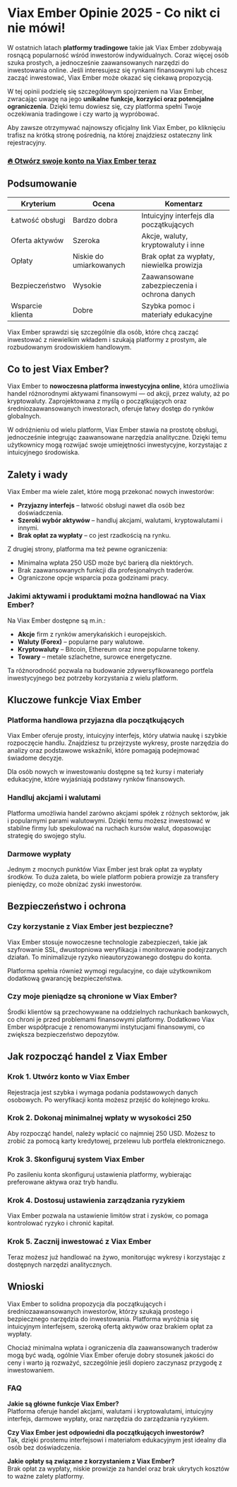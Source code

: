 # Viax Ember Opinie 2025 - Co nikt ci nie mówi!
 

W ostatnich latach **platformy tradingowe** takie jak Viax Ember zdobywają rosnącą popularność wśród inwestorów indywidualnych. Coraz więcej osób szuka prostych, a jednocześnie zaawansowanych narzędzi do inwestowania online. Jeśli interesujesz się rynkami finansowymi lub chcesz zacząć inwestować, Viax Ember może okazać się ciekawą propozycją.

W tej opinii podzielę się szczegółowym spojrzeniem na Viax Ember, zwracając uwagę na jego **unikalne funkcje, korzyści oraz potencjalne ograniczenia**. Dzięki temu dowiesz się, czy platforma spełni Twoje oczekiwania tradingowe i czy warto ją wypróbować.

Aby zawsze otrzymywać najnowszy oficjalny link Viax Ember, po kliknięciu trafisz na krótką stronę pośrednią, na której znajdziesz ostateczny link rejestracyjny.

### [🔥 Otwórz swoje konto na Viax Ember teraz](https://github.com/Vicki76Garrett/v2rayNG/blob/master/54pl.md)
## Podsumowanie

| Kryterium              | Ocena                  | Komentarz                                   |
|-----------------------|------------------------|---------------------------------------------|
| Łatwość obsługi       | Bardzo dobra           | Intuicyjny interfejs dla początkujących    |
| Oferta aktywów        | Szeroka                | Akcje, waluty, kryptowaluty i inne          |
| Opłaty                | Niskie do umiarkowanych| Brak opłat za wypłaty, niewielka prowizja  |
| Bezpieczeństwo        | Wysokie                | Zaawansowane zabezpieczenia i ochrona danych|
| Wsparcie klienta      | Dobre                  | Szybka pomoc i materiały edukacyjne         |

Viax Ember sprawdzi się szczególnie dla osób, które chcą zacząć inwestować z niewielkim wkładem i szukają platformy z prostym, ale rozbudowanym środowiskiem handlowym.

## Co to jest Viax Ember?

Viax Ember to **nowoczesna platforma inwestycyjna online**, która umożliwia handel różnorodnymi aktywami finansowymi — od akcji, przez waluty, aż po kryptowaluty. Zaprojektowana z myślą o początkujących oraz średniozaawansowanych inwestorach, oferuje łatwy dostęp do rynków globalnych.

W odróżnieniu od wielu platform, Viax Ember stawia na prostotę obsługi, jednocześnie integrując zaawansowane narzędzia analityczne. Dzięki temu użytkownicy mogą rozwijać swoje umiejętności inwestycyjne, korzystając z intuicyjnego środowiska.

## Zalety i wady

Viax Ember ma wiele zalet, które mogą przekonać nowych inwestorów:

- **Przyjazny interfejs** – łatwość obsługi nawet dla osób bez doświadczenia.
- **Szeroki wybór aktywów** – handluj akcjami, walutami, kryptowalutami i innymi.
- **Brak opłat za wypłaty** – co jest rzadkością na rynku.

Z drugiej strony, platforma ma też pewne ograniczenia:

- Minimalna wpłata 250 USD może być barierą dla niektórych.
- Brak zaawansowanych funkcji dla profesjonalnych traderów.
- Ograniczone opcje wsparcia poza godzinami pracy.

### Jakimi aktywami i produktami można handlować na Viax Ember?

Na Viax Ember dostępne są m.in.:

- **Akcje** firm z rynków amerykańskich i europejskich.
- **Waluty (Forex)** – popularne pary walutowe.
- **Kryptowaluty** – Bitcoin, Ethereum oraz inne popularne tokeny.
- **Towary** – metale szlachetne, surowce energetyczne.

Ta różnorodność pozwala na budowanie zdywersyfikowanego portfela inwestycyjnego bez potrzeby korzystania z wielu platform.

## Kluczowe funkcje Viax Ember

### Platforma handlowa przyjazna dla początkujących

Viax Ember oferuje prosty, intuicyjny interfejs, który ułatwia naukę i szybkie rozpoczęcie handlu. Znajdziesz tu przejrzyste wykresy, proste narzędzia do analizy oraz podstawowe wskaźniki, które pomagają podejmować świadome decyzje.

Dla osób nowych w inwestowaniu dostępne są też kursy i materiały edukacyjne, które wyjaśniają podstawy rynków finansowych.

### Handluj akcjami i walutami

Platforma umożliwia handel zarówno akcjami spółek z różnych sektorów, jak i popularnymi parami walutowymi. Dzięki temu możesz inwestować w stabilne firmy lub spekulować na ruchach kursów walut, dopasowując strategię do swojego stylu.

### Darmowe wypłaty

Jednym z mocnych punktów Viax Ember jest brak opłat za wypłaty środków. To duża zaleta, bo wiele platform pobiera prowizje za transfery pieniędzy, co może obniżać zyski inwestorów.

## Bezpieczeństwo i ochrona

### Czy korzystanie z Viax Ember jest bezpieczne?

Viax Ember stosuje nowoczesne technologie zabezpieczeń, takie jak szyfrowanie SSL, dwustopniowa weryfikacja i monitorowanie podejrzanych działań. To minimalizuje ryzyko nieautoryzowanego dostępu do konta.

Platforma spełnia również wymogi regulacyjne, co daje użytkownikom dodatkową gwarancję bezpieczeństwa.

### Czy moje pieniądze są chronione w Viax Ember?

Środki klientów są przechowywane na oddzielnych rachunkach bankowych, co chroni je przed problemami finansowymi platformy. Dodatkowo Viax Ember współpracuje z renomowanymi instytucjami finansowymi, co zwiększa bezpieczeństwo depozytów.

## Jak rozpocząć handel z Viax Ember

### Krok 1. Utwórz konto w Viax Ember

Rejestracja jest szybka i wymaga podania podstawowych danych osobowych. Po weryfikacji konta możesz przejść do kolejnego kroku.

### Krok 2. Dokonaj minimalnej wpłaty w wysokości 250

Aby rozpocząć handel, należy wpłacić co najmniej 250 USD. Możesz to zrobić za pomocą karty kredytowej, przelewu lub portfela elektronicznego.

### Krok 3. Skonfiguruj system Viax Ember

Po zasileniu konta skonfiguruj ustawienia platformy, wybierając preferowane aktywa oraz tryb handlu.

### Krok 4. Dostosuj ustawienia zarządzania ryzykiem

Viax Ember pozwala na ustawienie limitów strat i zysków, co pomaga kontrolować ryzyko i chronić kapitał.

### Krok 5. Zacznij inwestować z Viax Ember

Teraz możesz już handlować na żywo, monitorując wykresy i korzystając z dostępnych narzędzi analitycznych.

## Wnioski

Viax Ember to solidna propozycja dla początkujących i średniozaawansowanych inwestorów, którzy szukają prostego i bezpiecznego narzędzia do inwestowania. Platforma wyróżnia się intuicyjnym interfejsem, szeroką ofertą aktywów oraz brakiem opłat za wypłaty.

Chociaż minimalna wpłata i ograniczenia dla zaawansowanych traderów mogą być wadą, ogólnie Viax Ember oferuje dobry stosunek jakości do ceny i warto ją rozważyć, szczególnie jeśli dopiero zaczynasz przygodę z inwestowaniem.

### FAQ

**Jakie są główne funkcje Viax Ember?**  
Platforma oferuje handel akcjami, walutami i kryptowalutami, intuicyjny interfejs, darmowe wypłaty, oraz narzędzia do zarządzania ryzykiem.

**Czy Viax Ember jest odpowiedni dla początkujących inwestorów?**  
Tak, dzięki prostemu interfejsowi i materiałom edukacyjnym jest idealny dla osób bez doświadczenia.

**Jakie opłaty są związane z korzystaniem z Viax Ember?**  
Brak opłat za wypłaty, niskie prowizje za handel oraz brak ukrytych kosztów to ważne zalety platformy.